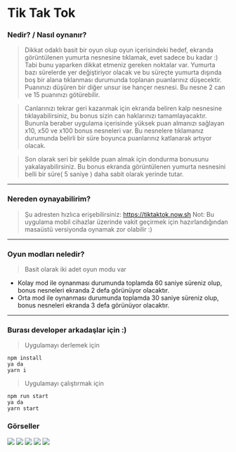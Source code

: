 # Tik Tak Tok

### Nedir? / Nasıl oynanır?
> Dikkat odaklı basit bir oyun olup oyun içerisindeki hedef, ekranda görüntülenen yumurta nesnesine tıklamak, evet sadece bu kadar :) Tabi bunu yaparken dikkat etmeniz gereken noktalar var. Yumurta bazı sürelerde yer değiştiriyor olacak ve bu süreçte yumurta dışında boş bir alana tıklanması durumunda toplanan puanlarınız düşecektir. Puanınızı düşüren bir diğer unsur ise hançer nesnesi. Bu nesne 2 can ve 15 puanınızı götürebilir.

>Canlarınızı tekrar geri kazanmak için ekranda beliren kalp nesnesine tıklayabilirsiniz, bu bonus sizin can haklarınızı tamamlayacaktır.
>Bununla beraber uygulama içerisinde yüksek puan almanızı sağlayan x10, x50 ve x100 bonus nesneleri var. Bu nesnelere tıklamanız durumunda belirli bir süre boyunca puanlarınız katlanarak artıyor olacak.

>Son olarak seri bir şekilde puan almak için dondurma bonusunu yakalayabilirsiniz. Bu bonus ekranda görüntülenen yumurta nesnesini belli bir süre( 5 saniye ) daha sabit olarak yerinde tutar.
---
### Nereden oynayabilirim?
>Şu adresten hızlıca erişebilirsiniz: https://tiktaktok.now.sh
Not: Bu uygulama mobil cihazlar üzerinde vakit geçirmek için hazırlandığından masaüstü versiyonda oynamak zor olabilir :)
---
### Oyun modları neledir?
>Basit olarak iki adet oyun modu var 
 - Kolay mod ile oynanması durumunda toplamda 60 saniye süreniz olup, bonus nesneleri ekranda 2 defa görünüyor olacaktır.
 - Orta mod ile oynanması durumunda toplamda 30 saniye süreniz olup, bonus nesneleri ekranda 3 defa görünüyor olacaktır.
---
### Burası developer arkadaşlar için :)
>Uygulamayı derlemek için 
```
npm install
ya da
yarn i
```
>Uygulamayı çalıştırmak için
```
npm run start
ya da
yarn start
```

### Görseller
![](https://raw.githubusercontent.com/huseyinzengin91/tik-tak-tok/master/preview/image1.png)
![](https://raw.githubusercontent.com/huseyinzengin91/tik-tak-tok/master/preview/image2.png)
![](https://raw.githubusercontent.com/huseyinzengin91/tik-tak-tok/master/preview/image3.png)
![](https://raw.githubusercontent.com/huseyinzengin91/tik-tak-tok/master/preview/image4.png)
![](https://raw.githubusercontent.com/huseyinzengin91/tik-tak-tok/master/preview/image5.png)
